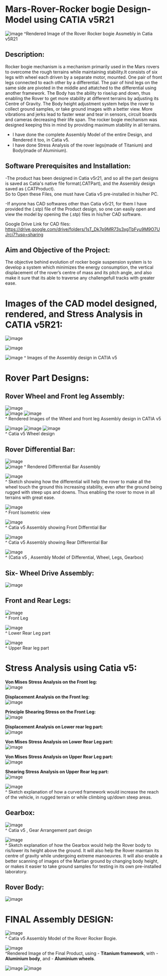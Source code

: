 # Mars-Rover-Rocker bogie Design-Model using CATIA v5R21 
 
![image](https://user-images.githubusercontent.com/84036074/126301984-ffd4b627-9b29-48ff-aee7-f9e64355e841.png)
^Rendered Image of the Rover Rocker bogie Assmebly in Catia v5R21

## **Description:**  

Rocker bogie mechanism is a mechanism primarily used in the Mars rovers to overcome the rough terrains while maintaining stability.It consists of six legs with wheel each driven by a separate motor, mounted. One pair of front legs connected to each other by a differential. The pair of hind legs on the same side are pivoted in the middle and attatched to the differential using another framework. The Body has the ability to rise/up and down, thus enabling the Rover to get more stability at different terrains by adjusting its Centre of Gravity. The Body height adjustment system helps the rover to collect ground samples, or take ground images with a better view. More vibrations and jerks lead to faster wear and tear in sensors, circuit boards and cameras decreasing their life span. The rocker bogie mechanism was designed keeping this in mind by providing maximum stability in all terrains.
- I have done the complete Assembly Model of the entire Design, and Rendered it too, in Catia v5.
- I have done Stress Analysis of the rover legs(made of Titanium) and Body(made of Aluminium).  

## **Software Prerequisites and Installation:**  

-The product has been designed in Catia v5r21, and so all the part designs is saved as Catia's native file format(.CATPart), and the Assembly design saved as (.CATProduct).  
So to Open these Files, one must have Catia v5 pre-installed in his/her PC.  

-If anyone has CAD softwares other than Catia v5r21, for them I have provided the (.stp) file of the Product design, so one can easily open and view the model by opening the (.stp) files in his/her CAD software.  

Google Drive Link for CAD files: https://drive.google.com/drive/folders/1sT_Dk7p9MR73s3xgTbFyu9M9O7UJrci7?usp=sharing

## **Aim and Objective of the Project:**  

The objective behind evolution of rocker bogie suspension system is to develop a system which minimizes the energy consumption, the vertical displacement of the rover’s centre of mass and its pitch angle, and also make it sure that its able to traverse any challengefull tracks with greater ease.  

# **Images of the CAD model designed, rendered, and Stress Analysis in CATIA v5R21:**  

![image](https://user-images.githubusercontent.com/84036074/126433019-48d6d6cc-4a6d-4aab-8dd6-fdcc0d45e83a.png)

![image](https://user-images.githubusercontent.com/84036074/126433270-f15222be-4e8c-41b9-b1f8-1538d2d18400.png)

![image](https://user-images.githubusercontent.com/84036074/126433449-8a39ce6a-bb8c-4c0d-807b-c9a3328dc104.png)
^ Images of the Assembly design in CATIA v5  

# Rover Part Designs: 

## Rover Wheel and Front leg Assembly:
![image](https://user-images.githubusercontent.com/84036074/126433965-282128df-540f-44fe-8ec5-ab61621502a5.png)  
![image](https://user-images.githubusercontent.com/84036074/126434053-984c0027-dff6-4a9f-a4d6-6d617cb405b4.png)
![image](https://user-images.githubusercontent.com/84036074/126434063-493e131f-b857-4a9e-9243-07f9a52053d6.png)  
^ Rendered Images of the Wheel and front leg Assembly design in CATIA v5 

![image](https://user-images.githubusercontent.com/84036074/126434086-cd1ea51c-d7e1-4db6-bb41-3eadb9bcdfb6.png)
![image](https://user-images.githubusercontent.com/84036074/126434092-e4fb5622-bdfd-468a-bd87-99e9db53b78d.png)
![image](https://user-images.githubusercontent.com/84036074/126434101-e4b8a05e-1d98-4c0c-ac88-4a5e637b757b.png)  
^ Catia v5 Wheel design  

## Rover Differential Bar:  

![image](https://user-images.githubusercontent.com/84036074/126450229-e3a86cac-adc0-4698-a676-9b054ed22500.png)  
![image](https://user-images.githubusercontent.com/84036074/126451094-7d233801-dce9-450e-806e-9ca8ac9255cf.png)
^ Rendered Differential Bar Assembly

![image](https://user-images.githubusercontent.com/84036074/126439542-6938b25b-6712-4405-88f6-473598392724.png)  
^ Sketch showing how the differential will help the rover to make all the wheel touch the ground this increasing stability, even after the ground being rugged with steep ups and downs. Thus enabling the rover to move in all terrains with great ease.  

![image](https://user-images.githubusercontent.com/84036074/126440319-95ac5a9f-e8c9-46cb-a3ef-d49b1db8720e.png)  
^ Front Isometric view  

![image](https://user-images.githubusercontent.com/84036074/126440376-8dc6d489-85fd-4cf6-9367-01343b93662a.png)  
^ Catia v5 Assembly showing Front Differntial Bar  

![image](https://user-images.githubusercontent.com/84036074/126440434-1d5156df-3c38-46a9-9a97-01821e07e2a9.png)  
^ Catia v5 Assembly showing Rear Differential Bar  

![image](https://user-images.githubusercontent.com/84036074/126440561-89569420-faa5-4dc4-bad4-88288c0e2212.png)  
^ (Catia v5 , Assembly Model of Differential, Wheel, Legs, Gearbox)  

## Six- Wheel Drive Assembly:  
![image](https://user-images.githubusercontent.com/84036074/126441174-2278c2cc-e000-4d56-af65-e61eec8b9d6e.png)  
 
## Front and Rear Legs:  

![image](https://user-images.githubusercontent.com/84036074/126441393-540778e4-7fde-4d7b-b953-24e68bd9f21a.png)  
^ Front Leg  

![image](https://user-images.githubusercontent.com/84036074/126441445-bcc4953a-8779-4163-9b43-1ba643b84896.png)  
^ Lower Rear Leg part  

![image](https://user-images.githubusercontent.com/84036074/126441536-8c495e47-e5ee-4772-bc65-7f179b6cbc67.png)  
^ Upper Rear leg part  

# **Stress Analysis using Catia v5:**  

**Von Mises Stress Analysis on the Front leg:**  
![image](https://user-images.githubusercontent.com/84036074/126442093-5a25939e-e581-4af6-9f80-44030cb222a9.png)  

**Displacement Analysis on the Front leg:**  
![image](https://user-images.githubusercontent.com/84036074/126442211-6bb8a884-98cd-40af-946a-d655e1070412.png)  

**Principle Shearing Stress on the Front Leg:**  
![image](https://user-images.githubusercontent.com/84036074/126442271-4cfe5017-041f-43d8-92b9-89f8d6be830e.png)  

**Displacement Analysis on Lower rear leg part:**  
![image](https://user-images.githubusercontent.com/84036074/126442299-f01a8302-7153-4679-80f2-f8d91e4c3257.png)  

**Von Mises Stress Analysis on Lower Rear Leg part:**  
![image](https://user-images.githubusercontent.com/84036074/126442335-bc1d644b-185a-4e84-a661-32753d186e53.png)  

**Von Mises Stress Analysis on Upper Rear Leg part:**  
![image](https://user-images.githubusercontent.com/84036074/126442354-bebc6bb7-bfe8-4932-b4d6-95b6c6a9cdd3.png)  

**Shearing Stress Analysis on Upper Rear leg part:**  
![image](https://user-images.githubusercontent.com/84036074/126442516-8ba8ccdb-0586-4b82-bd75-e86168c28487.png)  

![image](https://user-images.githubusercontent.com/84036074/126443172-816c6d24-1651-48e8-b840-3940089d0246.png)  
^ Sketch explanation of how a curved framework would increase the reach of the vehicle, in rugged terrain or while climbing up/down steep areas.  

## **Gearbox:**  

![image](https://user-images.githubusercontent.com/84036074/126443298-fae61b8e-481b-485c-afae-244c8e333391.png)  
^ Catia v5 , Gear Arrangement part design

![image](https://user-images.githubusercontent.com/84036074/126443439-2b05537f-528e-4d29-9cc0-fae93d3189b8.png)  
^ Sketch explanation of how the Gearbox would help the Rover body to ris/lower its height above the ground. It will also help the Rover maintain its centre of gravity while undergoing extreme manoeuvres. It will also enable a better scanning of images of the Martian ground by changing body height, or makes it easier to take ground samples for testing in its own pre-installed laboratory.  

## **Rover Body:**  

![image](https://user-images.githubusercontent.com/84036074/126443620-9d096510-d5e6-4850-b36f-a0f2239f97f6.png)  

# **FINAL Assembly DESIGN:**  

![image](https://user-images.githubusercontent.com/84036074/126443728-3abdcba1-8f8c-4a4e-b484-c0787067f3a4.png)  
^ Catia v5 Assembly Model of the Rover Rocker Bogie.  

![image](https://user-images.githubusercontent.com/84036074/126443812-1d48754f-b62d-409a-a400-45c9834c1e0a.png)  
^Rendered Image of the Final Product, using - **Titanium framework**, with - **Aluminium body**, and - **Aluminium wheels**.

![image](https://user-images.githubusercontent.com/84036074/126444052-e4a3112b-3526-4ff8-ad93-66c272b610ef.png)
![image](https://user-images.githubusercontent.com/84036074/126444083-103bd776-13ce-4ba4-bc77-2f1530bdef93.png)













